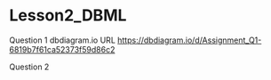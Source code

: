# Lesson2_DBML

Question 1 dbdiagram.io URL
https://dbdiagram.io/d/Assignment_Q1-6819b7f61ca52373f59d86c2

Question 2 
